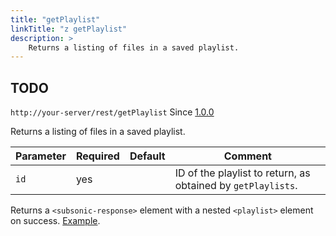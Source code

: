 ```yaml
---
title: "getPlaylist"
linkTitle: "z getPlaylist"
description: >
    Returns a listing of files in a saved playlist.
---
```


## TODO

`http://your-server/rest/getPlaylist` Since [1.0.0](../subsonic-versions)

Returns a listing of files in a saved playlist.

| Parameter | Required | Default | Comment |
| --- | --- | --- | --- |
| `id` | yes |     | ID of the playlist to return, as obtained by `getPlaylists`. |

Returns a `<subsonic-response>` element with a nested `<playlist>` element on success. [Example](http://subsonic.org/pages/inc/api/examples/playlist_example_1.xml).

